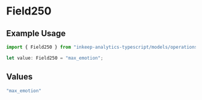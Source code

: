 # Field250

## Example Usage

```typescript
import { Field250 } from "inkeep-analytics-typescript/models/operations";

let value: Field250 = "max_emotion";
```

## Values

```typescript
"max_emotion"
```